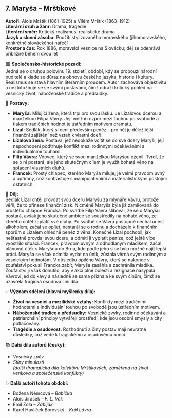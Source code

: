 ## 7. Maryša – Mrštíkové

**Autoři:** Alois Mrštík (1861–1925) a Vilém Mrštík (1863–1912)  
**Literární druh a žánr:** Drama, tragédie  
**Literární směr:** Kritický realismus, realistické drama  
**Jazyk a slovní zásoba:** Použití stylizovaného moravského (jihomoravského, konkrétně slováckého) nářečí  
**Prostor a čas:** Rok 1886, moravská vesnice na Slovácku; děj se odehrává přibližně během dvou let  

🏛 **Společensko-historické pozadí:**  
Jedná se o druhou polovinu 19. století, období, kdy se probouzí národní buditelé a klade se důraz na obnovu českého jazyka, historie i kultury. Realismus se stává hlavním literárním proudem. Autor zachovává objektivitu a neztotožňuje se se svými postavami, čímž odráží kritický pohled na vesnický život, náboženské tradice a předsudky.

👤 **Postavy:**  
- **Maryša:** Milující žena, která trpí pro svou lásku. Je Lízalovou dcerou a manželkou Filipa Vávry. Její vnitřní rozpor mezi touhou po svobodě a tlakem tradičních hodnot je ústředním motivem dramatu.  
- **Lízal:** Sedlák, který si cení především peněz – pro něj je důležitější finanční zajištění než vztah k vlastní dceři.  
- **Lízalova žena:** Postava, jež nedokáže vcítit se do své dcery Maryši; její nepochopení podtrhuje konflikt mezi rodinnými očekáváními a individuálními touhami.  
- **Filip Vávra:** Vdovec, který se svou manželkou Maryšou oženil. Tvrdí, že se o ni postará, ale jeho skutečným cílem je využít bohaté věno na splacení vlastních dluhů.  
- **Francek:** Prostý chlapec, kterého Maryša miluje; je velmi pravdomluvný a upřímný, což kontrastuje s manipulativními a materialistickými postojmi ostatních.

📜 **Děj:**  
Sedlák Lízal chtěl provdat svou dceru Maryšu za mlynáře Vávru, protože věřil, že to přinese finanční zisk. Nicméně Maryša byla již zamilovaná do prostého chlapce Francka. Po svatbě Filip Vávra sliboval, že se o Maryšu postará, avšak jeho skutečné ambice se soustředily na bohaté věno, ze kterého chtěl zaplatit své dluhy. Po svatbě se Vávra postupně nechal unést alkoholem, začal se opíjet, nestarál se o rodinu a docházelo k finančním sporům s Lízalem ohledně peněz z věna. Konečně Lízal pochopil, jak nešťastně provdal svou dceru, a odmítl jí vyplatit peníze, což ještě více vyostřilo situaci. Francek, pravdomluvným a odhodlaným mladíkem, začal plánovat útěk s Maryšou do Brna, kde podle jeho slov bylo možné najít lepší práci. Maryša se však odmítla vydat na únik, zůstala věrná svým rodinným a vesnickým hodnotám. V důsledku opilého Vávry, který se nakonec v zoufalství pokusil Francka zabít, Maryša zasáhla a zachránila mladíka. Zoufalství ji však donutilo, aby v akci plné bolesti a rezignace nasypala Vávrovi jed do kávy a následně se sama přiznala ke svým činům, čímž se uzavřela tragická osudová linii díla.

💡 **Význam sdělení (hlavní myšlenky díla):**  
- **Život na vesnici a mezilidské vztahy:** Konflikty mezi tradičními hodnotami a individuální touhou po svobodě jsou ústředním motivem.  
- **Náboženské tradice a předsudky:** Vesnické zvyky, rodinné očekávání a patriarchální principy vytvářejí prostředí, kde jsou osobní smysly a city potlačovány.  
- **Tragédie a osudovost:** Rozhodnutí a činy postav mají nevratné důsledky, což vede k tragickému a osudovému konci.

📚 **Další díla autorů (česky):**  
- *Vesnický zpěv*  
- *Stíny minulosti*  
*(další dramatická díla kolektivu Mrštíkových, zaměřená na život venkova a společenské konflikty)*

✨ **Další autoři tohoto období:**  
- Božena Němcová – *Babička*  
- Alois Jirásek – *F. L. Věk*  
- Emil Zola – *Zabiják*  
- Karel Havlíček Borovský – *Král Lávra*
